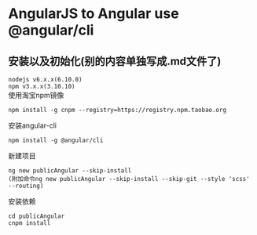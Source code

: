 # AngularJS to Angular use @angular/cli
## 安装以及初始化(别的内容单独写成.md文件了)
`nodejs v6.x.x(6.10.0)`  
`npm v3.x.x(3.10.10)`  
使用淘宝npm镜像
```text
npm install -g cnpm --registry=https://registry.npm.taobao.org
```
安装angular-cli
```text
npm install -g @angular/cli
```
新建项目
```text
ng new publicAngular --skip-install
(附加命令ng new publicAngular --skip-install --skip-git --style 'scss' --routing)
```
安装依赖
```text
cd publicAngular
cnpm install
```
